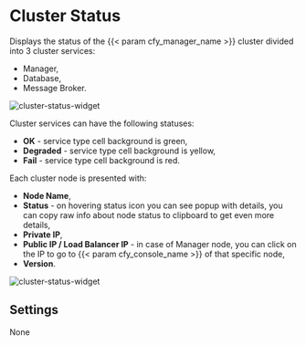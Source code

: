# Cluster Status

Displays the status of the {{< param cfy_manager_name >}} cluster divided into 3 cluster services:

* Manager,
* Database,
* Message Broker.

![cluster-status-widget]( /images/ui/widgets/cluster-status.png )      

Cluster services can have the following statuses:

* **OK** - service type cell background is green,
* **Degraded** - service type cell background is yellow,
* **Fail** - service type cell background is red.

Each cluster node is presented with:

* **Node Name**,
* **Status** - on hovering status icon you can see popup with details, you can copy raw info about node status to clipboard to get even more details,
* **Private IP**,
* **Public IP / Load Balancer IP** - in case of Manager node, you can click on the IP to go to {{< param cfy_console_name >}} of that specific node,
* **Version**.

![cluster-status-widget]( /images/ui/widgets/cluster-status-node-status.png )


## Settings

None
